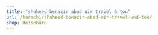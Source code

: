 ```yaml
---
title: "shaheed benazir abad air travel & tou"
url: /karachi/shaheed-benazir-abad-air-travel-und-tou/
shop: Reisebüro
---
```

